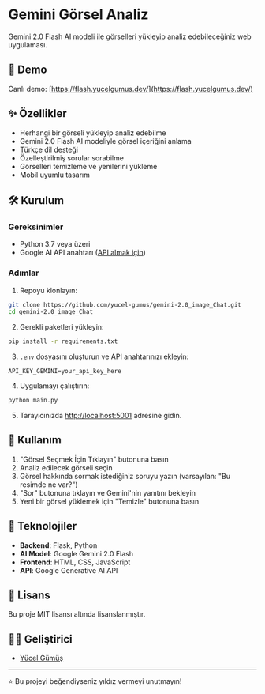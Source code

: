 # Gemini Görsel Analiz

Gemini 2.0 Flash AI modeli ile görselleri yükleyip analiz edebileceğiniz web uygulaması.

## 🚀 Demo

Canlı demo: [https://flash.yucelgumus.dev/](https://flash.yucelgumus.dev/)

## ✨ Özellikler

- Herhangi bir görseli yükleyip analiz edebilme
- Gemini 2.0 Flash AI modeliyle görsel içeriğini anlama
- Türkçe dil desteği
- Özelleştirilmiş sorular sorabilme
- Görselleri temizleme ve yenilerini yükleme
- Mobil uyumlu tasarım

## 🛠️ Kurulum

### Gereksinimler

- Python 3.7 veya üzeri
- Google AI API anahtarı ([API almak için](https://g.co/ai/idxGetGeminiKey))

### Adımlar

1. Repoyu klonlayın:
```bash
git clone https://github.com/yucel-gumus/gemini-2.0_image_Chat.git
cd gemini-2.0_image_Chat
```

2. Gerekli paketleri yükleyin:
```bash
pip install -r requirements.txt
```

3. `.env` dosyasını oluşturun ve API anahtarınızı ekleyin:
```
API_KEY_GEMINI=your_api_key_here
```

4. Uygulamayı çalıştırın:
```bash
python main.py
```

5. Tarayıcınızda [http://localhost:5001](http://localhost:5001) adresine gidin.

## 📝 Kullanım

1. "Görsel Seçmek İçin Tıklayın" butonuna basın
2. Analiz edilecek görseli seçin
3. Görsel hakkında sormak istediğiniz soruyu yazın (varsayılan: "Bu resimde ne var?")
4. "Sor" butonuna tıklayın ve Gemini'nin yanıtını bekleyin
5. Yeni bir görsel yüklemek için "Temizle" butonuna basın

## 🧪 Teknolojiler

- **Backend**: Flask, Python
- **AI Model**: Google Gemini 2.0 Flash
- **Frontend**: HTML, CSS, JavaScript
- **API**: Google Generative AI API

## 📄 Lisans

Bu proje MIT lisansı altında lisanslanmıştır.

## 👨‍💻 Geliştirici

- [Yücel Gümüş](https://github.com/yucel-gumus)

---

⭐️ Bu projeyi beğendiyseniz yıldız vermeyi unutmayın!
